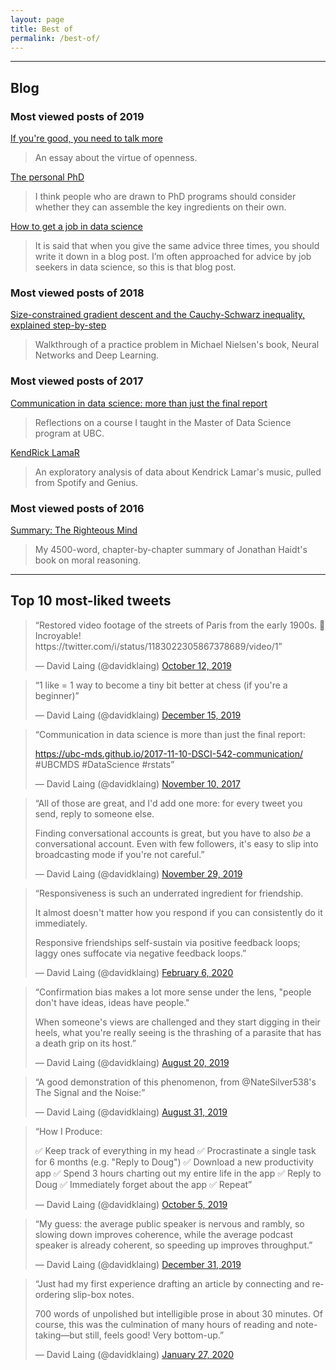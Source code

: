 ```yaml
---
layout: page
title: Best of
permalink: /best-of/
---
```


---------


## Blog

### Most viewed posts of 2019

[If you're good, you need to talk more](https://davidklaing.com/blog/2019/07/09/talk-more.html)

> An essay about the virtue of openness.

[The personal PhD](https://davidklaing.com/blog/2019/07/16/personal-phd.html)

> I think people who are drawn to PhD programs should consider whether they can assemble the key ingredients on their own.

[How to get a job in data science](https://davidklaing.com/blog/2019/04/11/how-to-get-a-job-in-data-science.html)

> It is said that when you give the same advice three times, you should write it down in a blog post. I’m often approached for advice by job seekers in data science, so this is that blog post.

### Most viewed posts of 2018

[Size-constrained gradient descent and the Cauchy-Schwarz inequality, explained step-by-step](https://davidklaing.com/blog/2018/11/27/step-by-step.html)

> Walkthrough of a practice problem in Michael Nielsen's book, Neural Networks and Deep Learning.

### Most viewed posts of 2017

[Communication in data science: more than just the final report](https://davidklaing.com/blog/2017/11/10/communication-in-data-science.html)

> Reflections on a course I taught in the Master of Data Science program at UBC.

[KendRick LamaR](https://davidklaing.com/blog/2017/05/07/kendrick-lamar-data-science.html)

> An exploratory analysis of data about Kendrick Lamar's music, pulled from Spotify and Genius.

### Most viewed posts of 2016

[Summary: The Righteous Mind](https://davidklaing.com/blog/books/summaries/2016/09/01/the-righteous-mind.html)

> My 4500-word, chapter-by-chapter summary of Jonathan Haidt's book on moral reasoning.

-----------------

## Top 10 most-liked tweets

<blockquote class="twitter-tweet" data-lang="en"><p lang="en" dir="ltr">“Restored video footage of the streets of Paris from the early 1900s. 🤯 Incroyable! https://twitter.com/i/status/1183022305867378689/video/1”</p>&mdash; David Laing (@davidklaing) <a href="https://twitter.com/davidklaing/status/1183022305867378689">October 12, 2019</a></blockquote>

<blockquote class="twitter-tweet" data-lang="en"><p lang="en" dir="ltr">“1 like = 1 way to become a tiny bit better at chess (if you're a beginner)”</p>&mdash; David Laing (@davidklaing) <a href="https://twitter.com/davidklaing/status/1206117217911205888">December 15, 2019</a></blockquote>

<blockquote class="twitter-tweet" data-lang="en"><p lang="en" dir="ltr">“Communication in data science is more than just the final report:

https://ubc-mds.github.io/2017-11-10-DSCI-542-communication/ #UBCMDS #DataScience #rstats”</p>&mdash; David Laing (@davidklaing) <a href="https://twitter.com/davidklaing/status/929157739414036480">November 10, 2017</a></blockquote>

<blockquote class="twitter-tweet" data-lang="en"><p lang="en" dir="ltr">“All of those are great, and I'd add one more: for every tweet you send, reply to someone else.

Finding conversational accounts is great, but you have to also *be* a conversational account. Even with few followers, it's easy to slip into broadcasting mode if you're not careful.”</p>&mdash; David Laing (@davidklaing) <a href="https://twitter.com/davidklaing/status/1200467236101578752">November 29, 2019</a></blockquote>

<blockquote class="twitter-tweet" data-lang="en"><p lang="en" dir="ltr">“Responsiveness is such an underrated ingredient for friendship.

It almost doesn't matter how you respond if you can consistently do it immediately.

Responsive friendships self-sustain via positive feedback loops; laggy ones suffocate via negative feedback loops.”</p>&mdash; David Laing (@davidklaing) <a href="https://twitter.com/davidklaing/status/1225685248786059266">February 6, 2020</a></blockquote>

<blockquote class="twitter-tweet" data-lang="en"><p lang="en" dir="ltr">“Confirmation bias makes a lot more sense under the lens, "people don't have ideas, ideas have people."

When someone's views are challenged and they start digging in their heels, what you're really seeing is the thrashing of a parasite that has a death grip on its host.”</p>&mdash; David Laing (@davidklaing) <a href="https://twitter.com/davidklaing/status/1163841215017750529">August 20, 2019</a></blockquote>

<blockquote class="twitter-tweet" data-lang="en"><p lang="en" dir="ltr">“A good demonstration of this phenomenon, from @NateSilver538's The Signal and the Noise:”</p>&mdash; David Laing (@davidklaing) <a href="https://twitter.com/davidklaing/status/1167839615845355520">August 31, 2019</a></blockquote>

<blockquote class="twitter-tweet" data-lang="en"><p lang="en" dir="ltr">“How I Produce:

✅ Keep track of everything in my head
✅ Procrastinate a single task for 6 months (e.g. "Reply to Doug")
✅ Download a new productivity app
✅ Spend 3 hours charting out my entire life in the app
✅ Reply to Doug
✅ Immediately forget about the app
✅ Repeat”</p>&mdash; David Laing (@davidklaing) <a href="https://twitter.com/davidklaing/status/1180586417941929985">October 5, 2019</a></blockquote>

<blockquote class="twitter-tweet" data-lang="en"><p lang="en" dir="ltr">“My guess: the average public speaker is nervous and rambly, so slowing down improves coherence, while the average podcast speaker is already coherent, so speeding up improves throughput.”</p>&mdash; David Laing (@davidklaing) <a href="https://twitter.com/davidklaing/status/1212048094587760646">December 31, 2019</a></blockquote>

<blockquote class="twitter-tweet" data-lang="en"><p lang="en" dir="ltr">“Just had my first experience drafting an article by connecting and reordering slip-box notes.

700 words of unpolished but intelligible prose in about 30 minutes. Of course, this was the culmination of many hours of reading and note-taking—but still, feels good! Very bottom-up.”</p>&mdash; David Laing (@davidklaing) <a href="https://twitter.com/davidklaing/status/1221709016373452800">January 27, 2020</a></blockquote>

<script async src="//platform.twitter.com/widgets.js" charset="utf-8"></script>